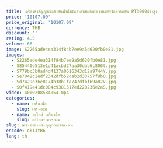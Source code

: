 ```yaml
---
title: เครื่องส่งสัญญาณแรงดันน้ำน้ำมันอากาศหล่อต่ำเซนเซอร์วัดความดัน PT3000ช่วงสูง
price: '10107.09'
price_original: '10107.09'
currency: THB
discount: ''
rating: 4.5
volume: 66
image: S2265ade4ea314f84b7ee9a5d620fb0e81.jpg
images:
  - S2265ade4ea314f84b7ee9a5d620fb0e81.jpg
  - S85440e513e1d41acbd27aa30dab6c806t.jpg
  - S779bc3b0ad4d4137a0616343d12a9744Y.jpg
  - Se7842c2edf2342dfb52cab2d33757f9bO.jpg
  - Sd7429e36e8174b38b1fa747dfbf69a82V.jpg
  - S0f419e41dc084c9381517ed228236e2aS.jpg
video: 4000208584054.mp4
categories:
  - name: เครื่องมือ
    slug: เคร-องม
  - name: อะไหล่ เครื่องมือ
    slug: อะไหล-เคร-องม
slug: เคร-องส-งส-ญญาณแรงด-นน
encode: ok1JtB6
lang: th
---
```

  